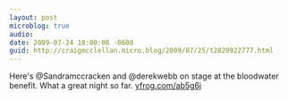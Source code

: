 ```yaml
---
layout: post
microblog: true
audio: 
date: 2009-07-24 18:00:00 -0600
guid: http://craigmcclellan.micro.blog/2009/07/25/t2829922777.html
---
```

Here's @Sandramccracken and @derekwebb on stage at the bloodwater benefit. What a great night so far.  [yfrog.com/ab5g6j](http://yfrog.com/ab5g6j)
